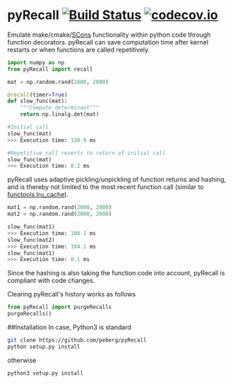 # pyRecall [![Build Status](https://travis-ci.org/peberg/pyRecall.png)](https://travis-ci.org/peberg/pyRecall) [![codecov.io](https://codecov.io/gh/peberg/pyRecall/branch/master/graphs/badge.svg)](https://codecov.io/gh/peberg/pyRecall/branch/master)

Emulate make/cmake/[SCons](https://docs.python.org/3/library/functools.html) functionality within python code through function decorators. pyRecall can save computation time after kernel restarts or when functions are called repetitively.
```python
import numpy as np
from pyRecall import recall

mat = np.random.rand(2000, 2000)

@recall(timer=True)
def slow_func(mat):
    """Compute determinant"""
    return np.linalg.det(mat)

#Initial call
slow_func(mat)
>>> Execution time: 130.9 ms

#Repetitive call reverts to return of initial call
slow_func(mat)
>>> Execution time: 0.2 ms
```
pyRecall uses adaptive pickling/unpickling of function returns and hashing, and is thereby not limited to the most recent function call (similar to [functools.lru_cache](https://docs.python.org/3/library/functools.html)).
```python
mat1 = np.random.rand(2000, 2000)
mat2 = np.random.rand(2000, 2000)        

slow_func(mat1)
>>> Execution time: 108.1 ms
slow_func(mat2)
>>> Execution time: 104.1 ms
slow_func(mat1)
>>> Execution time: 0.1 ms
```
Since the hashing is also taking the function code into account, pyRecall is compliant with code changes.

Clearing pyRecall's history works as follows
```python
from pyRecall import purgeRecalls
purgeRecalls()
```


##Installation
In case, Python3 is standard
``` sh
git clone https://github.com/peberg/pyRecall
python setup.py install
```
otherwise
``` sh
python3 setup.py install
```

